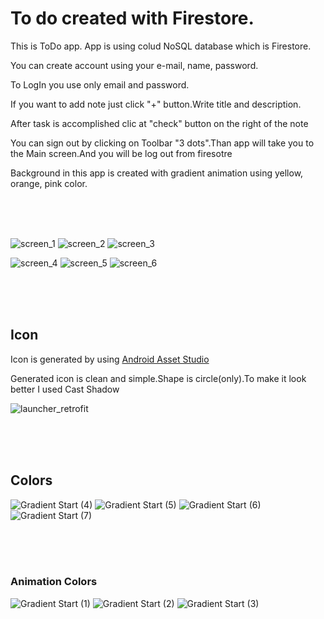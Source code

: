 # To do created with Firestore.
 This is ToDo app. App is using colud NoSQL database which is Firestore.
 
 You can create account using your e-mail, name, password.
 
 To LogIn you use only email and password.
 
 If you want to add note just click "+" button.Write title and description.
 
 After task is accomplished clic at "check" button on the right of the note
 
 You can sign out by clicking on Toolbar "3 dots".Than app will take you to the Main screen.And you will be log out from firesotre
 
 Background in this app is created with gradient animation using yellow, orange, pink color.
 
<br>
<br>
<br>

![screen_1](https://user-images.githubusercontent.com/66402503/83960900-77fb4600-a88e-11ea-8506-13c59d2f1f2d.jpg)
![screen_2](https://user-images.githubusercontent.com/66402503/83960901-792c7300-a88e-11ea-9c05-158909caf1f9.jpg)
![screen_3](https://user-images.githubusercontent.com/66402503/83960903-792c7300-a88e-11ea-9141-9b834f50aa3c.jpg)

![screen_4](https://user-images.githubusercontent.com/66402503/83960904-79c50980-a88e-11ea-80e1-52948e0c6e49.jpg)
![screen_5](https://user-images.githubusercontent.com/66402503/83960906-7a5da000-a88e-11ea-85dc-ffba3c14b54a.jpg)
![screen_6](https://user-images.githubusercontent.com/66402503/83960907-7a5da000-a88e-11ea-870d-f2472a86932b.jpg)

<br>
<br>
<br>

## Icon

Icon is generated by using [Android Asset Studio](https://romannurik.github.io/AndroidAssetStudio)

Generated icon is clean and simple.Shape is circle(only).To make it look better I used Cast Shadow

![launcher_retrofit](https://user-images.githubusercontent.com/66402503/85548932-bda26780-b61f-11ea-87fc-fcc29ef1047b.png)

<br>
<br>
<br>

## Colors

![Gradient Start (4)](https://user-images.githubusercontent.com/66402503/85551580-6d78d480-b622-11ea-8d29-f7ec8448dcf9.png)
![Gradient Start (5)](https://user-images.githubusercontent.com/66402503/85551677-85505880-b622-11ea-8d63-b061b3237d99.png)
![Gradient Start (6)](https://user-images.githubusercontent.com/66402503/85551812-a9ac3500-b622-11ea-8550-291a36387610.png)
![Gradient Start (7)](https://user-images.githubusercontent.com/66402503/85551896-be88c880-b622-11ea-8dd9-73ac6586b6f3.png)

<br>
<br>
<br>

### Animation Colors
![Gradient Start (1)](https://user-images.githubusercontent.com/66402503/85550530-5980a300-b621-11ea-8d6a-e7671625365f.png)
![Gradient Start (2)](https://user-images.githubusercontent.com/66402503/85550888-b2e8d200-b621-11ea-9b86-ea8f415538ec.png)
![Gradient Start (3)](https://user-images.githubusercontent.com/66402503/85550995-d449be00-b621-11ea-9097-0ceedd94e725.png)
